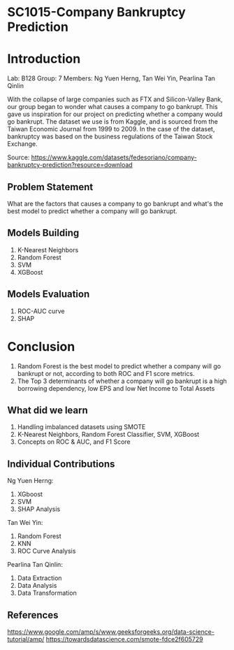 # SC1015-Company Bankruptcy Prediction
# Introduction
Lab: B128 
Group: 7
Members: Ng Yuen Herng, Tan Wei Yin, Pearlina Tan Qinlin

With the collapse of large companies such as FTX and Silicon-Valley Bank, our group began to wonder what causes a company to go bankrupt. This gave us inspiration for our project on predicting whether a company would go bankrupt. The dataset we use is from Kaggle, and is sourced from the Taiwan Economic Journal from 1999 to 2009. In the case of the dataset, bankruptcy was based on the business regulations of the Taiwan Stock Exchange.

Source: https://www.kaggle.com/datasets/fedesoriano/company-bankruptcy-prediction?resource=download

## Problem Statement
What are the factors that causes a company to go bankrupt and what's the best model to predict whether a company will go bankrupt.

## Models Building
1. K-Nearest Neighbors
2. Random Forest
3. SVM 
4. XGBoost

## Models Evaluation
1. ROC-AUC curve
2. SHAP

# Conclusion
1. Random Forest is the best model to predict whether a company will go bankrupt or not, according to both ROC and F1 score metrics.
2. The Top 3 determinants of whether a company will go bankrupt is a high borrowing dependency, low EPS and low Net Income to Total Assets
## What did we learn
1. Handling imbalanced datasets using SMOTE
2. K-Nearest Neighbors, Random Forest Classifier, SVM, XGBoost
3. Concepts on ROC & AUC, and F1 Score

## Individual Contributions

Ng Yuen Herng:
1. XGboost
2. SVM
3. SHAP Analysis

Tan Wei Yin:
1. Random Forest
2. KNN 
3. ROC Curve Analysis

Pearlina Tan Qinlin:
1. Data Extraction
2. Data Analysis
3. Data Transformation

## References
https://www.google.com/amp/s/www.geeksforgeeks.org/data-science-tutorial/amp/
https://towardsdatascience.com/smote-fdce2f605729
